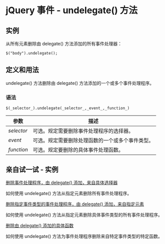 # jQuery 事件 - undelegate() 方法



## 实例

从所有元素删除由 delegate() 方法添加的所有事件处理器：

```
$("body").undelegate();

```

## 定义和用法

undelegate() 方法删除由 delegate() 方法添加的一个或多个事件处理程序。

### 语法

```
$(_selector_).undelegate(_selector_,_event_,_function_)
```

| 参数 | 描述 |
| --- | --- |
| _selector_ | 可选。规定需要删除事件处理程序的选择器。 |
| _event_ | 可选。规定需要删除处理函数的一个或多个事件类型。 |
| _function_ | 可选。规定要删除的具体事件处理函数。 |

## 亲自试一试 - 实例

[删除事件处理程序，由 delegate() 添加，来自具体选择器](/tiy/t.asp?f=jquery_event_undelegate_selector)

如何使用 undelegate() 方法从指定元素删除所有事件处理程序。

[删除指定事件类型的事件处理程序，由 delegate() 添加，来自指定元素](/tiy/t.asp?f=jquery_event_undelegate_event)

如何使用 undelegate() 方法从指定元素删除具体事件类型的所有事件处理程序。

[删除由 delegate() 添加的具体函数](/tiy/t.asp?f=jquery_event_undelegate_function)

如何使用 undelegate() 方法为事件处理程序删除来自特定事件类型的特定函数。



